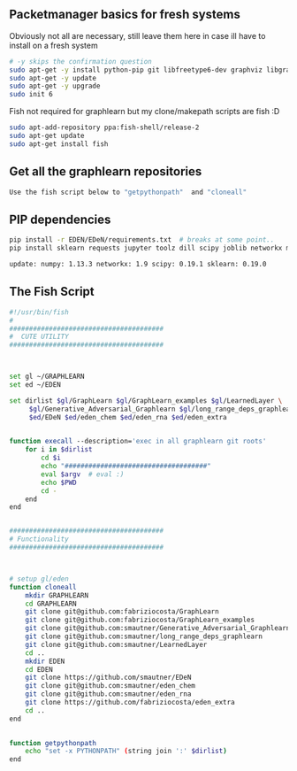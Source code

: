 

## Packetmanager basics for fresh systems
Obviously not all are necessary, still leave them here in case ill have to install on a fresh system
```bash
# -y skips the confirmation question
sudo apt-get -y install python-pip git libfreetype6-dev graphviz libgraphviz-dev  liblapack-dev  liblapack3 libopenblas-base  libopenblas-dev git vim-gtk htop python-rdkit  python-tk  tmux  pandoc
sudo apt-get -y update
sudo apt-get -y upgrade
sudo init 6
```

Fish not required for graphlearn but my clone/makepath scripts are fish :D
```bash
sudo apt-add-repository ppa:fish-shell/release-2
sudo apt-get update
sudo apt-get install fish
```



##  Get all the graphlearn repositories
```bash
Use the fish script below to "getpythonpath"  and "cloneall"
```


## PIP dependencies
```bash
pip install -r EDEN/EDeN/requirements.txt  # breaks at some point..
pip install sklearn requests jupyter toolz dill scipy joblib networkx matplotlib pillow

update: numpy: 1.13.3 networkx: 1.9 scipy: 0.19.1 sklearn: 0.19.0
```



## The Fish Script

```bash
#!/usr/bin/fish
#
#######################################
#  CUTE UTILITY 
#######################################



set gl ~/GRAPHLEARN
set ed ~/EDEN

set dirlist $gl/GraphLearn $gl/GraphLearn_examples $gl/LearnedLayer \
     $gl/Generative_Adversarial_Graphlearn $gl/long_range_deps_graphlearn \
     $ed/EDeN $ed/eden_chem $ed/eden_rna $ed/eden_extra 
     

function execall --description='exec in all graphlearn git roots'
    for i in $dirlist
        cd $i
        echo "####################################"
        eval $argv  # eval :)
        echo $PWD 
        cd -
    end
end


#######################################
# Functionality  
#######################################



# setup gl/eden
function cloneall 
    mkdir GRAPHLEARN 
    cd GRAPHLEARN
    git clone git@github.com:fabriziocosta/GraphLearn
    git clone git@github.com:fabriziocosta/GraphLearn_examples
    git clone git@github.com:smautner/Generative_Adversarial_Graphlearn
    git clone git@github.com:smautner/long_range_deps_graphlearn
    git clone git@github.com:smautner/LearnedLayer
    cd ..
    mkdir EDEN
    cd EDEN
    git clone https://github.com/smautner/EDeN
    git clone git@github.com:smautner/eden_chem
    git clone git@github.com:smautner/eden_rna
    git clone https://github.com/fabriziocosta/eden_extra
    cd ..
end
    

function getpythonpath 
    echo "set -x PYTHONPATH" (string join ':' $dirlist)
end 

```
